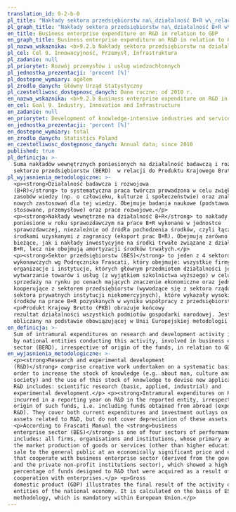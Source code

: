 ```yaml
---
translation_id: 9-2-b-0
pl_title: "Nakłady sektora przedsiębiorstw na\_działalność B+R w\_relacji do\_PKB"
pl_graph_title: "Nakłady sektora przedsiębiorstw na\_działalność B+R w\_relacji do\_PKB"
en_title: Business enterprise expenditure on R&D in relation to GDP
en_graph_title: Business enterprise expenditure on R&D in relation to GDP
pl_nazwa_wskaznika: <b>9.2.b Nakłady sektora przedsiębiorstw na działalność B+R w relacji do PKB</b>
pl_cel: Cel 9. Innowacyjność, Przemysł, Infrastruktura
pl_zadanie: null
pl_priorytet: Rozwój przemysłów i usług wiedzochłonnych
pl_jednostka_prezentacji: 'procent [%]'
pl_dostepne_wymiary: ogółem
pl_zrodlo_danych: Główny Urząd Statystyczny
pl_czestotliwosc_dostępnosc_danych: Dane roczne; od 2010 r.
en_nazwa_wskaznika: <b>9.2.b Business enterprise expenditure on R&D in relation to GDP</b>
en_cel: Goal 9. Industry, Innovation and Infrastructure
en_zadanie: null
en_priorytet: Development of knowledge-intensive industries and services
en_jednostka_prezentacji: 'percent [%]'
en_dostepne_wymiary: total
en_zrodlo_danych: Statistics Poland
en_czestotliwosc_dostępnosc_danych: Annual data; since 2010
published: true
pl_definicja: >-
  Suma nakładów wewnętrznych poniesionych na działalność badawczą i rozwojową w
  sektorze przedsiębiorstw (BERD)  w relacji do Produktu Krajowego Brutto.
pl_wyjasnienia_metodologiczne: >-
  <p><strong>Działalność badawcza i rozwojowa
  (B+R)</strong> to systematyczna praca twórcza prowadzona w celu zwiększenia
  zasobów wiedzy (np. o człowieku, kulturze i społeczeństwie) oraz znalezienia
  nowych zastosowań dla tej wiedzy. Obejmuje badania naukowe (podstawowe,
  stosowane, przemysłowe) oraz prace rozwojowe.</p>
  <p><strong>Nakłady wewnętrzne na działalność B+R</strong> to nakłady
  poniesione w roku sprawozdawczym na prace B+R wykonane w jednostce
  sprawozdawczej, niezależnie od źródła pochodzenia środków, czyli łącznie ze
  środkami uzyskanymi z zagranicy (eksport prac B+R). Obejmują zarówno nakłady
  bieżące, jak i nakłady inwestycyjne na środki trwałe związane z działalnością
  B+R, lecz nie obejmują amortyzacji środków trwałych.</p>
  <p><strong>Sektor przedsiębiorstw (BES)</strong> to jeden z 4 sektorów
  wykonawczych wg Podręcznika Frascati, który obejmuje: wszystkie firmy,
  organizacje i instytucje, których głównym przedmiotem działalności jest
  wytwarzanie towarów i usług (z wyjątkiem szkolnictwa wyższego) w celu ich
  sprzedaży na rynku po cenach mających znaczenie ekonomiczne oraz jednostki
  kooperujące z sektorem przedsiębiorstw (wywodzące się z sektora rządowego oraz
  sektora prywatnych instytucji niekomercyjnych), które wykazały wysoki odsetek
  środków na prace B+R pozyskanych w wyniku współpracy z przedsiębiorstwami.</p>
  <p>Produkt Krajowy Brutto (PKB) obrazuje końcowy
  rezultat działalności wszystkich podmiotów gospodarki narodowej. Jest
  obliczany na podstawie obowiązującej w Unii Europejskiej metodologii ESA.</p>
en_definicja: >-
  Sum of intramural expenditures on research and development activity incurred
  by national entities conducting this activity, involved in business enterprise
  sector (BERD), irrespective of origin of the funds, in relation to GDP.
en_wyjasnienia_metodologiczne: >-
  <p><strong>Research and experimental development
  (R&D)</strong> comprise creative work undertaken on a systematic basis in
  order to increase the stock of knowledge (e.g. about man, culture and
  society) and the use of this stock of knowledge to devise new applications.
  R&D includes: scientific research (basic, applied, industrial) and
  experimental development.</p> <p><strong>Intramural expenditures on R&D</strong> are expenditures
  incurred in a reporting year on R&D in the reported entity, irrespective of
  origin of such funds, i.e. including funds obtained from abroad (exports of
  R&D). They cover both current expenditures and investment outlays on fixed
  assets related to R&D, but do not cover depreciation of these assets.</p>
  <p>According to Frascati Manual the <strong>business
  enterprise sector (BES)</strong> is one of four sectors of performance and
  includes: all firms, organisations and institutions, whose primary activity is
  the market production of goods or services (other than higher education) for
  sale to the general public at an economically significant price and entities
  that cooperate with business enterprise sector (derived from the government
  and the private non-profit institutions sector), which showed a high
  percentage of funds designed to R&D that were acquired as a result of
  cooperation with enterprises.</p> <p>Gross
  domestic product (GDP) illustrates the final result of the activity of all
  entities of the national economy. It is calculated on the basis of ESA
  methodology, which is mandatory within European Union.</p>
---
```

